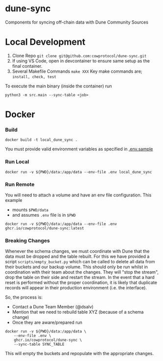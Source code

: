 # dune-sync

Components for syncing off-chain data with Dune Community Sources

# Local Development

1. Clone Repo `git clone git@github.com:cowprotocol/dune-sync.git`
2. If using VS Code, open in devcontainer to ensure same setup as the final container.
3. Several Makefile Commands `make XXX`
   Key make commands are; `install, check, test`

To execute the main binary (inside the container) run

```
python3 -m src.main --sync-table <job>
```

# Docker

### Build

```shell
docker build -t local_dune_sync .
```

You must provide valid environment variables as specified in [.env.sample](.env.sample)

### Run Local

```shell
docker run -v ${PWD}/data:/app/data --env-file .env local_dune_sync
```

### Run Remote

You will need to attach a volume and have an env file configuration. This example

- mounts `$PWD/data`
- and assumes `.env` file is in `$PWD`

```shell
docker run -v ${PWD}/data:/app/data --env-file .env ghcr.io/cowprotocol/dune-sync:latest
```


### Breaking Changes

Whenever the schema changes, we must coordinate with Dune that the data must be dropped and the table rebuilt.
For this we have provided a script `scripts/empty_bucket.py` which can be called to delete all data from their 
buckets and our backup volume. This should only be run whilst in coordination with their team about the changes. 
They will "stop the stream", drop the table on their side and restart the stream. 
In the event that a hard reset is performed without the proper coordination, 
it is likely that duplicate records will appear in their production environment (i.e. the interface). 

So, the process is:

- Contact a Dune Team Member (@dsalv)
- Mention that we need to rebuild table XYZ (because of a schema change)
- Once they are aware/prepared run
```shell
docker run -v ${PWD}/data:/app/data \
    --env-file .env \
    ghcr.io/cowprotocol/dune-sync \
    --sync-table SYNC_TABLE
```

This will empty the buckets and repopulate with the appropriate changes.
